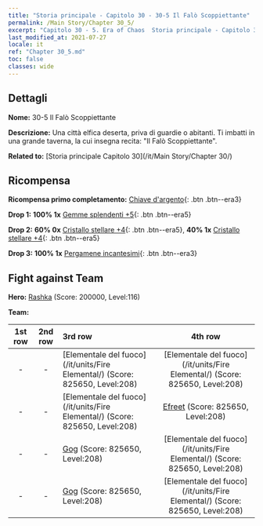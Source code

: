 ```yaml
---
title: "Storia principale - Capitolo 30 - 30-5 Il Falò Scoppiettante"
permalink: /Main Story/Chapter 30_5/
excerpt: "Capitolo 30 - 5. Era of Chaos  Storia principale - Capitolo 30_5. 30-5 Il Falò Scoppiettante"
last_modified_at: 2021-07-27
locale: it
ref: "Chapter 30_5.md"
toc: false
classes: wide
---
```


## Dettagli

 **Nome:** 30-5 Il Falò Scoppiettante

 **Descrizione:** Una città elfica deserta, priva di guardie o abitanti. Ti imbatti in una grande taverna, la cui insegna recita: \"Il Falò Scoppiettante\".

 **Related to:** [Storia principale Capitolo 30](/it/Main Story/Chapter 30/)

## Ricompensa

 **Ricompensa primo completamento:** [Chiave d'argento](/ItemsIT/con_693/){: .btn .btn--era3}

 **Drop 1:** **100% 1x** [Gemme splendenti +5](/ItemsIT/mat_100/){: .btn .btn--era5}

 **Drop 2:** **60% 0x** [Cristallo stellare +4](/ItemsIT/mat_94/){: .btn .btn--era5}, **40% 1x** [Cristallo stellare +4](/ItemsIT/mat_94/){: .btn .btn--era5}

 **Drop 3:** **100% 1x** [Pergamene incantesimi](/ItemsIT/con_694/){: .btn .btn--era3}


## Fight against Team
 **Hero:** [Rashka](/it/heroes/Rashka/) (Score: 200000, Level:116)

 **Team:**


  | 1st row | 2nd row | 3rd row | 4th row |
  |:----:|:----:|:----|:----:|
  | - | - | [Elementale del fuoco](/it/units/Fire Elemental/) (Score: 825650, Level:208)  | [Elementale del fuoco](/it/units/Fire Elemental/) (Score: 825650, Level:208)  |
  | - | - | [Elementale del fuoco](/it/units/Fire Elemental/) (Score: 825650, Level:208)  | [Efreet](/it/units/Efreeti/) (Score: 825650, Level:208)  |
  | - | - | [Gog](/it/units/Gog/) (Score: 825650, Level:208)  | [Elementale del fuoco](/it/units/Fire Elemental/) (Score: 825650, Level:208)  |
  | - | - | [Gog](/it/units/Gog/) (Score: 825650, Level:208)  | [Elementale del fuoco](/it/units/Fire Elemental/) (Score: 825650, Level:208)  |


